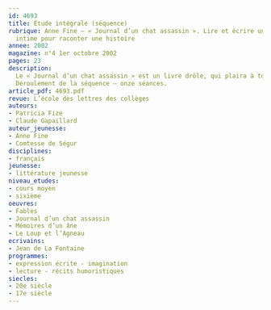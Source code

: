 ```yaml
---
id: 4693
title: Étude intégrale (séquence)
rubrique: Anne Fine – « Journal d’un chat assassin ». Lire et écrire un faux journal
  intime pour raconter une histoire
annee: 2002
magazine: n°4 1er octobre 2002
pages: 23
description: 
  Le « Journal d’un chat assassin » est un livre drôle, qui plaira à tous les jeunes lecteurs. C’est pourquoi cet article propose cette séquence en début de sixième. Écrire « à la manière de » doit mettre en évidence et utiliser la très forte interaction qui se joue entre l’écriture et la lecture. Comme il est par ailleurs difficile de proposer une écriture qui s’adresse à de réels lecteurs, l’auteur de l’article a élaboré ce projet d’écriture en groupes et en partenariat avec une école primaire – une classe de CM2 associée peut écrire aussi de ces faux journaux intimes et les textes peuvent être échangés entre les deux classes, l’ensemble de ces productions étant destiné à des élèves de CE1 ou CE2. Toutefois, le projet reste réalisable sans ce partenariat et les textes écrits peuvent aussi avoir d’autres lecteurs – ceux d’une autre classe de sixième, un jury élisant le meilleur texte, etc. Cette démarche permet de vérifier avec les élèves que les programmes de CM2 et de sixième affichent des objectifs semblables. Les élèves devraient dorénavant mieux comprendre la continuité des activités qui leur sont proposées.
  Déroulement de la séquence – onze séances.
article_pdf: 4693.pdf
revue: L’école des lettres des collèges
auteurs:
- Patricia Fize
- Claude Gapaillard
auteur_jeunesse:
- Anne Fine
- Comtesse de Ségur
disciplines:
- français
jeunesse:
- littérature jeunesse
niveau_etudes:
- cours moyen
- sixième
oeuvres:
- Fables
- Journal d’un chat assassin
- Mémoires d’un âne
- Le Loup et l’Agneau
ecrivains:
- Jean de La Fontaine
programmes:
- expression écrite - imagination
- lecture - récits humoristiques
siecles:
- 20e siècle
- 17e siècle
---
```

